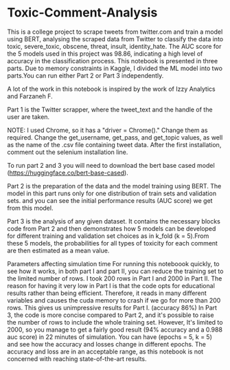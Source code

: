 # Toxic-Comment-Analysis

This is a college project to scrape tweets from twitter.com and train a model using BERT, analysing the scraped data from Twitter to classify the data into toxic, severe_toxic, obscene, threat, insult, identity_hate. The AUC score for the 5 models used in this project was 98.86, indicating a high level of accuracy in the classification process. This notebook is presented in three parts. Due to memory constraints in Kaggle, I divided the ML model into two parts.You can run either Part 2 or Part 3 independently.

A lot of the work in this notebook is inspired by the work of Izzy Analytics and Farzaneh F.

Part 1 is the Twitter scrapper, where the tweet_text and the handle of the user are taken.

NOTE: I used Chrome, so it has a "driver = Chrome()." Change them as required. Change the get_username, get_pass, and get_topic values, as well as the name of the .csv file containing tweet data. After the first installation, comment out the selenium installation line.

To run part 2 and 3 you will need to download the bert base cased model (https://huggingface.co/bert-base-cased).

Part 2 is the preparation of the data and the model training using BERT. The model in this part runs only for one distribution of train sets and validation sets. and you can see the initial performance results (AUC score) we get from this model.

Part 3 is the analysis of any given dataset. It contains the necessary blocks code from Part 2 and then demonstrates how 5 models can be developed for different training and validation set choices as in k_fold (k = 5).From these 5 models, the probabilities for all types of toxicity for each comment are then estimated as a mean value.

Parameters affecting simulation time For running this noteboook quickly, to see how it works, in both part I and part II, you can reduce the training set to the limited number of rows. I took 200 rows in Part I and 2000 in Part II. The reason for having it very low in Part I is that the code opts for educational results rather than being efficient. Therefore, it reads in many different variables and causes the cuda memory to crash if we go for more than 200 rows. This gives us unimpressive results for Part I. (accuracy 86%) In Part 3, the code is more concise compared to Part 2, and it's possible to raise the number of rows to include the whole training set. However, It's limited to 2000, so you manage to get a fairly good result (94% accuracy and a 0.988 auc score) in 22 minutes of simulation. You can have (epochs = 5, k = 5) and see how the accuracy and losses change in different epochs. The accuracy and loss are in an acceptable range, as this notebook is not concerned with reaching state-of-the-art results.




